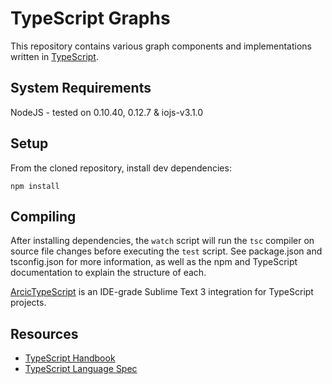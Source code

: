 TypeScript Graphs
=================

This repository contains various graph components and implementations written in [TypeScript][ts].

System Requirements
-------------------

NodeJS - tested on 0.10.40, 0.12.7 & iojs-v3.1.0

Setup
-----

From the cloned repository, install dev dependencies:

    npm install

Compiling
---------

After installing dependencies, the `watch` script will run the `tsc` compiler on source file changes before executing the `test` script.  See package.json and tsconfig.json for more information, as well as the npm and TypeScript documentation to explain the structure of each.

[ArcicTypeScript][ats] is an IDE-grade Sublime Text 3 integration for TypeScript projects.

Resources
---------

* [TypeScript Handbook][ts_handbook]
* [TypeScript Language Spec][ts_spec]

[ts]: http://www.typescriptlang.org
[ats]: https://github.com/Phaiax/ArcticTypescript
[ts_handbook]: http://www.typescriptlang.org/Handbook
[ts_spec]: http://www.typescriptlang.org/Content/TypeScript%20Language%20Specification.pdf
